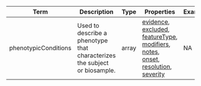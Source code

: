 |Term | Description | Type | Properties | Example | Enum|
| ---| ---| ---| ---| ---| --- |
| phenotypicConditions | Used to describe a phenotype that characterizes the subject or biosample. | array | [evidence](./evidence.md), [excluded](./excluded.md), [featureType](./featureType.md), [modifiers](./modifiers.md), [notes](./notes.md), [onset](./onset.md), [resolution](./resolution.md), [severity](./severity.md) | NA | NA|
